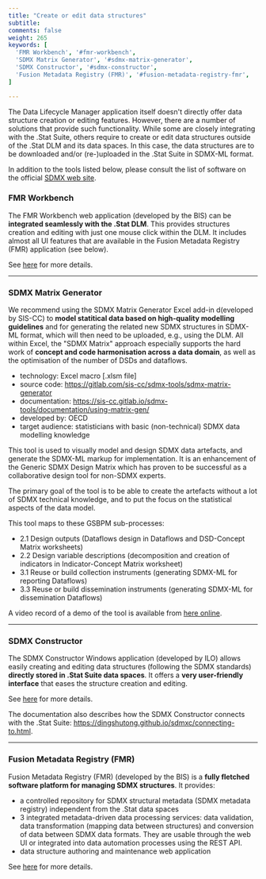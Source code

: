 ```yaml
---
title: "Create or edit data structures"
subtitle: 
comments: false
weight: 265
keywords: [
  'FMR Workbench', '#fmr-workbench',
  'SDMX Matrix Generator', '#sdmx-matrix-generator',
  'SDMX Constructor', '#sdmx-constructor',
  'Fusion Metadata Registry (FMR)', '#fusion-metadata-registry-fmr',
]

---
```


The Data Lifecycle Manager application itself doesn't directly offer data structure creation or editing features. However, there are a number of solutions that provide such functionality. While some are closely integrating with the .Stat Suite, others require to create or edit data structures outside of the .Stat DLM and its data spaces. In this case, the data structures are to be downloaded and/or (re-)uploaded in the .Stat Suite in SDMX-ML format.

In addition to the tools listed below, please consult the list of software on the official [SDMX web site](https://sdmx.org/?page_id=4500).

### FMR Workbench

The FMR Workbench web application (developed by the BIS) can be **integrated seamlessly with the .Stat DLM**. This provides structures creation and editing with just one mouse click within the DLM. It includes almost all UI features that are available in the Fusion Metadata Registry (FMR) application (see below). 

See [here](/dotstatsuite-documentation/using-dlm/manage-structures/edit-structures/fmr-workbench/) for more details. 

---

### SDMX Matrix Generator

We recommend using the SDMX Matrix Generator Excel add-in d(eveloped by SIS-CC) to **model statitical data based on high-quality modelling guidelines** and for generating the related new SDMX structures in SDMX-ML format, which will then need to be uploaded, e.g., using the DLM. All within Excel, the "SDMX Matrix" approach especially supports the hard work of **concept and code harmonisation across a data domain**, as well as the optimisation of the number of DSDs and dataflows.

- technology: Excel macro [.xlsm file]
- source code: https://gitlab.com/sis-cc/sdmx-tools/sdmx-matrix-generator
- documentation: https://sis-cc.gitlab.io/sdmx-tools/documentation/using-matrix-gen/
- developed by: OECD
- target audience: statisticians with basic (non-technical) SDMX data modelling knowledge

This tool is used to visually model and design SDMX data artefacts, and generate the SDMX-ML markup for implementation. It is an enhancement of the Generic SDMX Design Matrix which has proven to be successful as a collaborative design tool for non-SDMX experts. 

The primary goal of the tool is to be able to create the artefacts without a lot of SDMX technical knowledge, and to put the focus on the statistical aspects of the data model. 

This tool maps to these GSBPM sub-processes:
  - 2.1 Design outputs (Dataflows design in Dataflows and DSD-Concept Matrix worksheets)
  - 2.2 Design variable descriptions (decomposition and creation of indicators in Indicator-Concept Matrix worksheet)
  - 3.1 Reuse or build collection instruments (generating SDMX-ML for reporting Dataflows)
  - 3.3 Reuse or build dissemination instruments (generating SDMX-ML for dissemination Dataflows)

A video record of a demo of the tool is available from [here online](https://oecdtv.webtv-solution.com/embed/6650/en/video).

---

### SDMX Constructor

The SDMX Constructor Windows application (developed by ILO) allows easily creating and editing data structures (following the SDMX standards) **directly stored in .Stat Suite data spaces**. It offers a **very user-friendly interface** that eases the structure creation and editing.

See [here](https://ilostat.github.io/dsdc/) for more details. 

The documentation also describes how the SDMX Constructor connects with the .Stat Suite: https://dingshutong.github.io/sdmxc/connecting-to.html.

---

### Fusion Metadata Registry (FMR)

Fusion Metadata Registry (FMR) (developed by the BIS) is a **fully fletched software platform for managing SDMX structures**. It provides:
- a controlled repository for SDMX structural metadata (SDMX metadata registry) independent from the .Stat data spaces
- 3 integrated metadata-driven data processing services: data validation, data transformation (mapping data between structures) and conversion of data between SDMX data formats. They are usable through the web UI or integrated into data automation processes using the REST API.
- data structure authoring and maintenance web application

See [here](https://www.sdmx.io/tools/fmr/) for more details. 